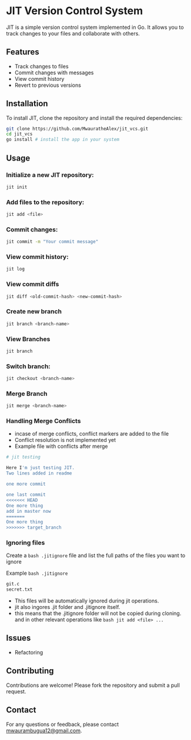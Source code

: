 # JIT Version Control System

JIT is a simple version control system implemented in Go. It allows you to track changes to your files and collaborate with others.

## Features

- Track changes to files
- Commit changes with messages
- View commit history
- Revert to previous versions

## Installation

To install JIT, clone the repository and install the required dependencies:

```bash
git clone https://github.com/MwauratheAlex/jit_vcs.git
cd jit_vcs
go install # install the app in your system
```

## Usage

### Initialize a new JIT repository:

```bash
jit init
```

### Add files to the repository:

```bash
jit add <file>
```

### Commit changes:

```bash
jit commit -m "Your commit message"
```

### View commit history:

```bash
jit log
```

### View commit diffs

```bash
jit diff <old-commit-hash> <new-commit-hash>
```

### Create new branch

```bash
jit branch <branch-name>
```

### View Branches

```bash
jit branch
```

### Switch branch:

```bash
jit checkout <branch-name>
```

### Merge Branch

```bash
jit merge <branch-name>
```

### Handling Merge Conflicts
- incase of merge conflicts, conflict markers are added to the file
- Conflict resolution is not implemented yet
- Example file with conflicts after merge

```bash
# jit testing

Here I'm just testing JIT.
Two lines added in readme

one more commit

one last commit
<<<<<<< HEAD
One more thing
add in master now
=======
One more thing
>>>>>>> target_branch
```

### Ignoring files

Create a ```bash .jitignore``` file and list the full paths of the files you want to ignore

Example ```bash .jitignore```

```bash .jitignore
git.c
secret.txt
```

- This files will be automatically ignored during jit operations.
- jit also ingores .jit folder and .jitignore itself.
- this means that the .jitignore folder will not be copied during cloning.
and in other relevant operations like ```bash jit add <file> ...```


## Issues
- Refactoring


## Contributing

Contributions are welcome! Please fork the repository and submit a pull request.


## Contact

For any questions or feedback, please contact [mwaurambugua12@gmail.com](mailto:mwaurambugua12@gmail.com).
